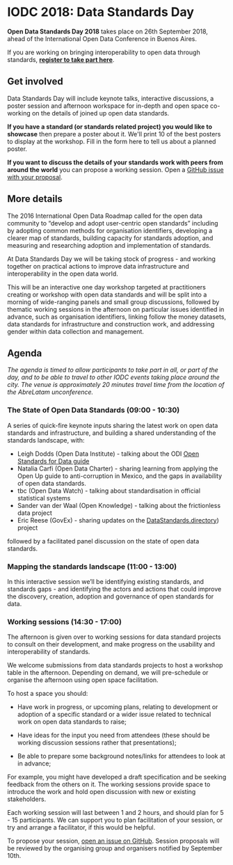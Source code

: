 # IODC 2018: Data Standards Day

**Open Data Standards Day 2018** takes place on 26th September 2018, ahead of the International Open Data Conference in Buenos Aires.

If you are working on bringing interoperability to open data through standards, **[register to take part here](https://www.eventbrite.ca/e/iodc-2018-data-standards-day-tickets-47301352619)**. 

## Get involved

Data Standards Day will include keynote talks, interactive discussions, a poster session and afternoon workspace for in-depth and open space co-working on the details of joined up open data standards. 

**If you have a standard (or standards related project) you would like to showcase** then prepare a poster about it. We'll print 10 of the best posters to display at the workshop. Fill in the form here to tell us about a planned poster. 

**If you want to discuss the details of your standards work with peers from around the world** you can propose a working session. Open a [GitHub issue with your proposal](https://github.com/OpenDataServices/iodc-data-standards-day-2018/issues/new?title=Working%20Session%20Proposal:%20[Add%20title%20here]).

## More details

The 2016 International Open Data Roadmap called for the open data community to “develop and adopt user-centric open standards” including by adopting common methods for organisation identifiers, developing a clearer map of standards, building capacity for standards adoption, and measuring and researching adoption and implementation of standards. 

At Data Standards Day we will be taking stock of progress - and working together on practical actions to improve data infrastructure and interoperability in the open data world.

This will be an interactive one day workshop targeted at practitioners creating or workshop with open data standards and will be split into a morning of wide-ranging panels and small group discussions, followed by thematic working sessions in the afternoon on particular issues identified in advance, such as organisation identifiers, linking follow the money datasets, data standards for infrastructure and construction work, and addressing gender within data collection and management. 


## Agenda

*The agenda is timed to allow participants to take part in all, or part of the day, and to be able to travel to other IODC events taking place around the city. The venue is approximately 20 minutes travel time from the location of the AbreLatam unconference.*

### The State of Open Data Standards (09:00 - 10:30)

A series of quick-fire keynote inputs sharing the latest work on open data standards and infrastructure, and building a shared understanding of the standards landscape, with:

* Leigh Dodds (Open Data Institute) - talking about the ODI [Open Standards for Data guide](http://standards.theodi.org)
* Natalia Carfi (Open Data Charter) - sharing learning from applying the Open Up guide to anti-corruption in Mexico, and the gaps in availability of open data standards.
* tbc (Open Data Watch) - talking about standardisation in official statistical systems
* Sander van der Waal (Open Knowledge) - talking about the frictionless data project
* Eric Reese (GovEx) - sharing updates on the [DataStandards.directory](http://DataStandards.directory)) project

followed by a facilitated panel discussion on the state of open data standards. 

### Mapping the standards landscape (11:00 - 13:00)

In this interactive session we’ll be identifying existing standards, and standards gaps - and identifying the actors and actions that could improve the discovery, creation, adoption and governance of open standards for data.

### Working sessions (14:30 - 17:00)

The afternoon is given over to working sessions for data standard projects to consult on their development, and make progress on the usability and interoperability of standards.

We welcome submissions from data standards projects to host a workshop table in the afternoon. Depending on demand, we will pre-schedule or organise the afternoon using open space facilitation. 

To host a space you should:

* Have work in progress, or upcoming plans, relating to development or adoption of a specific standard or a wider issue related to technical work on open data standards to raise;

* Have ideas for the input you need from attendees (these should be working discussion sessions rather that presentations);

* Be able to prepare some background notes/links for attendees to look at in advance;

For example, you might have developed a draft specification and be seeking feedback from the others on it. The working sessions provide space to introduce the work and hold open discussion with new or existing stakeholders. 

Each working session will last between 1 and 2 hours, and should plan for 5 - 15 participants. We can support you to plan facilitation of your session, or try and arrange a facilitator, if this would be helpful. 

To propose your session, [open an issue on GitHub](https://github.com/OpenDataServices/iodc-data-standards-day-2018/issues/new?title=Working%20Session%20Proposal:%20[Add%20title%20here]). Session proposals will be reviewed by the organising group and organisers notified by September 10th. 





